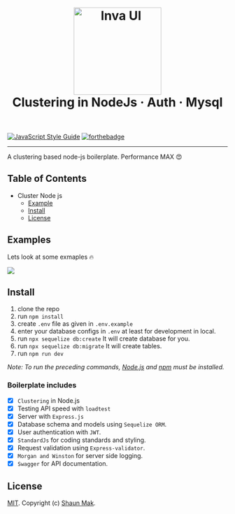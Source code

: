 <h1 align="center">
  <a href="#"><img src="http://mysqlhighavailability.com/wp-content/uploads/2015/12/Node_Cluster_logo.png" alt="Inva UI" width="200"></a>
  <br>
  Clustering in NodeJs · Auth · Mysql
  <br>
  <br>
</h1>

[![JavaScript Style Guide](https://cdn.rawgit.com/standard/standard/master/badge.svg)](https://github.com/standard/standard)
[![forthebadge](https://forthebadge.com/images/badges/made-with-javascript.svg)](https://forthebadge.com)

---

A clustering based node-js boilerplate. Performance MAX 😍

## Table of Contents

- Cluster Node js
  - [Example](#examples)
  - [Install](#install)
  - [License](#license)

## Examples

<p>Lets look at some exmaples 🔥</p>
<img src="https://res.cloudinary.com/shaun-storage/image/upload/v1630434449/clustering-boilerplate.jpg"/>

## Install

1. clone the repo
2. run `npm install`
3. create `.env` file as given in `.env.example`
4. enter your database configs in `.env` at least for development in local.
5. run `npx sequelize db:create` It will create database for you.
6. run `npx sequelize db:migrate` It will create tables.
7. run `npm run dev`

_Note: To run the preceding commands, [Node.js](http://nodejs.org) and [npm](https://npmjs.com) must be installed._

### Boilerplate includes

- [x] `Clustering` in Node.js
- [x] Testing API speed with `loadtest`
- [x] Server with `Express.js`
- [x] Database schema and models using `Sequelize ORM`.
- [x] User authentication with `JWT`.
- [x] `StandardJs` for coding standards and styling.
- [x] Request validation using `Express-validator`.
- [x] `Morgan and Winston` for server side logging.
- [x] `Swagger` for API documentation.

## License

[MIT](LICENSE). Copyright (c) [Shaun Mak](https://shaunmak.com).
